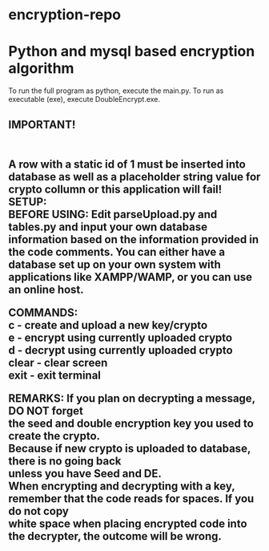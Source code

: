 # encryption-repo
<h1>Python and mysql based encryption algorithm</h1> 

To run the full program as python, execute the main.py.
To run as executable (exe), execute DoubleEncrypt.exe.

<h2>IMPORTANT!<h2><br/>A row with a static id of 1 must be inserted into database as well as a placeholder
string value for crypto collumn or this application will fail!
<br/>
<b>SETUP:</b><br/>
BEFORE USING:
Edit parseUpload.py and tables.py and input your own database information based on the information provided in the code
comments. You can either have a database set up on your own system with applications like XAMPP/WAMP, or you can use an
online host. 
<br/>

<b>COMMANDS:</b><br/>
c - create and upload a new key/crypto<br/>
e - encrypt using currently uploaded crypto<br/>
d - decrypt using currently uploaded crypto<br/>
clear - clear screen<br/>
exit - exit terminal<br/>

<b>REMARKS:</b>
If you plan on decrypting a message, DO NOT forget<br/>
the seed and double encryption key you used to create the crypto.<br/>
Because if new crypto is uploaded to database, there is no going back <br/>unless you have Seed and DE. <br/>
When encrypting and decrypting with a key, remember that the code reads for spaces. If you do not copy <br/>
white space when placing encrypted code into the decrypter, the outcome will be wrong.
